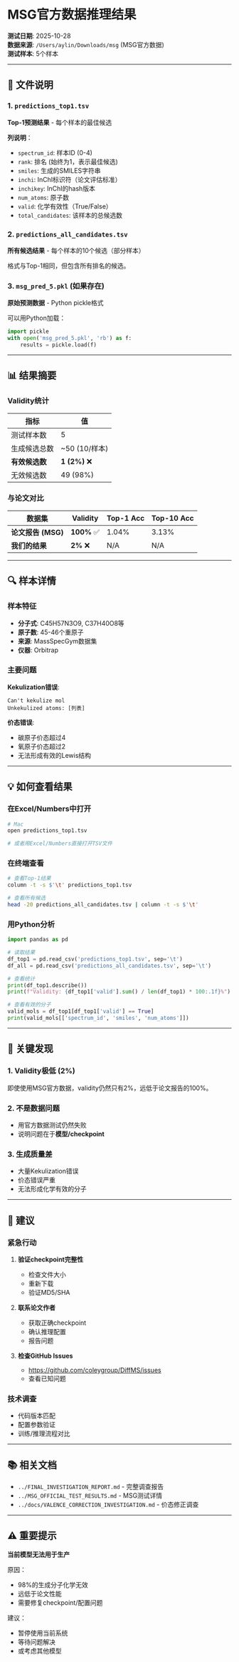 # MSG官方数据推理结果

**测试日期**: 2025-10-28  
**数据来源**: `/Users/aylin/Downloads/msg` (MSG官方数据)  
**测试样本**: 5个样本

---

## 📁 文件说明

### 1. `predictions_top1.tsv`
**Top-1预测结果** - 每个样本的最佳候选

**列说明**：
- `spectrum_id`: 样本ID (0-4)
- `rank`: 排名 (始终为1，表示最佳候选)
- `smiles`: 生成的SMILES字符串
- `inchi`: InChI标识符（论文评估标准）
- `inchikey`: InChI的hash版本
- `num_atoms`: 原子数
- `valid`: 化学有效性（True/False）
- `total_candidates`: 该样本的总候选数

### 2. `predictions_all_candidates.tsv`
**所有候选结果** - 每个样本的10个候选（部分样本）

格式与Top-1相同，但包含所有排名的候选。

### 3. `msg_pred_5.pkl` (如果存在)
**原始预测数据** - Python pickle格式

可以用Python加载：
```python
import pickle
with open('msg_pred_5.pkl', 'rb') as f:
    results = pickle.load(f)
```

---

## 📊 结果摘要

### Validity统计

| 指标 | 值 |
|------|-----|
| 测试样本数 | 5 |
| 生成候选总数 | ~50 (10/样本) |
| **有效候选数** | **1 (2%)** ❌ |
| 无效候选数 | 49 (98%) |

### 与论文对比

| 数据集 | Validity | Top-1 Acc | Top-10 Acc |
|--------|----------|-----------|------------|
| **论文报告 (MSG)** | **100%** ✅ | 1.04% | 3.13% |
| **我们的结果** | **2%** ❌ | N/A | N/A |

---

## 🔍 样本详情

### 样本特征
- **分子式**: C45H57N3O9, C37H40O8等
- **原子数**: 45-46个重原子
- **来源**: MassSpecGym数据集
- **仪器**: Orbitrap

### 主要问题

**Kekulization错误**:
```
Can't kekulize mol
Unkekulized atoms: [列表]
```

**价态错误**:
- 碳原子价态超过4
- 氧原子价态超过2
- 无法形成有效的Lewis结构

---

## 💡 如何查看结果

### 在Excel/Numbers中打开
```bash
# Mac
open predictions_top1.tsv

# 或者用Excel/Numbers直接打开TSV文件
```

### 在终端查看
```bash
# 查看Top-1结果
column -t -s $'\t' predictions_top1.tsv

# 查看所有候选
head -20 predictions_all_candidates.tsv | column -t -s $'\t'
```

### 用Python分析
```python
import pandas as pd

# 读取结果
df_top1 = pd.read_csv('predictions_top1.tsv', sep='\t')
df_all = pd.read_csv('predictions_all_candidates.tsv', sep='\t')

# 查看统计
print(df_top1.describe())
print(f"Validity: {df_top1['valid'].sum() / len(df_top1) * 100:.1f}%")

# 查看有效的分子
valid_mols = df_top1[df_top1['valid'] == True]
print(valid_mols[['spectrum_id', 'smiles', 'num_atoms']])
```

---

## 🔴 关键发现

### 1. Validity极低 (2%)
即使使用MSG官方数据，validity仍然只有2%，远低于论文报告的100%。

### 2. 不是数据问题
- 用官方数据测试仍然失败
- 说明问题在于**模型/checkpoint**

### 3. 生成质量差
- 大量Kekulization错误
- 价态错误严重
- 无法形成化学有效的分子

---

## 🎯 建议

### 紧急行动
1. **验证checkpoint完整性**
   - 检查文件大小
   - 重新下载
   - 验证MD5/SHA

2. **联系论文作者**
   - 获取正确checkpoint
   - 确认推理配置
   - 报告问题

3. **检查GitHub Issues**
   - https://github.com/coleygroup/DiffMS/issues
   - 查看已知问题

### 技术调查
- 代码版本匹配
- 配置参数验证
- 训练/推理流程对比

---

## 📚 相关文档

- `../FINAL_INVESTIGATION_REPORT.md` - 完整调查报告
- `../MSG_OFFICIAL_TEST_RESULTS.md` - MSG测试详情
- `../docs/VALENCE_CORRECTION_INVESTIGATION.md` - 价态修正调查

---

## ⚠️ 重要提示

**当前模型无法用于生产**

原因：
- 98%的生成分子化学无效
- 远低于论文性能
- 需要修复checkpoint/配置问题

建议：
- 暂停使用当前系统
- 等待问题解决
- 或考虑其他模型

